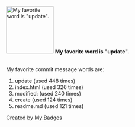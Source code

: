 <img src="https://my-badges.github.io/my-badges/favorite-word.png" alt="My favorite word is &quot;update&quot;." title="My favorite word is &quot;update&quot;." width="128">
<strong>My favorite word is &quot;update&quot;.</strong>
<br><br>

My favorite commit message words are:

1. update (used 448 times)
2. index.html (used 326 times)
3. modified: (used 240 times)
4. create (used 124 times)
5. readme.md (used 121 times)


Created by <a href="https://github.com/my-badges/my-badges">My Badges</a>